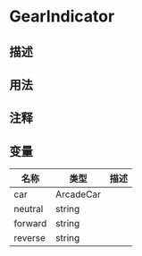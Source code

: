 # GearIndicator
## 描述

## 用法

## 注释

## 变量
| 名称 | 类型 | 描述 |
| ----------- | ----------- | ----------- |
| car | ArcadeCar |  |  
| neutral  | string |  |  
| forward  | string |  |  
| reverse  | string |  |  
